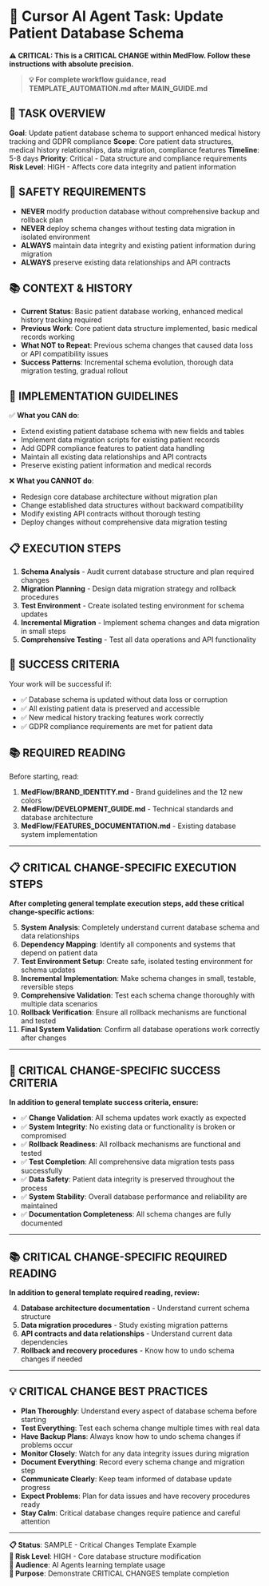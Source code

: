 # 🤖 Cursor AI Agent Task: Update Patient Database Schema

**⚠️ CRITICAL: This is a CRITICAL CHANGE within MedFlow. Follow these instructions with absolute precision.**

> **💡 For complete workflow guidance, read TEMPLATE_AUTOMATION.md after MAIN_GUIDE.md**

## 🎯 **TASK OVERVIEW**
**Goal**: Update patient database schema to support enhanced medical history tracking and GDPR compliance
**Scope**: Core patient data structures, medical history relationships, data migration, compliance features
**Timeline**: 5-8 days
**Priority**: Critical - Data structure and compliance requirements
**Risk Level**: HIGH - Affects core data integrity and patient information

## 🚨 **SAFETY REQUIREMENTS**
- **NEVER** modify production database without comprehensive backup and rollback plan
- **NEVER** deploy schema changes without testing data migration in isolated environment
- **ALWAYS** maintain data integrity and existing patient information during migration
- **ALWAYS** preserve existing data relationships and API contracts

## 📚 **CONTEXT & HISTORY**
- **Current Status**: Basic patient database working, enhanced medical history tracking required
- **Previous Work**: Core patient data structure implemented, basic medical records working
- **What NOT to Repeat**: Previous schema changes that caused data loss or API compatibility issues
- **Success Patterns**: Incremental schema evolution, thorough data migration testing, gradual rollout

## 🔧 **IMPLEMENTATION GUIDELINES**
✅ **What you CAN do**: 
- Extend existing patient database schema with new fields and tables
- Implement data migration scripts for existing patient records
- Add GDPR compliance features to patient data handling
- Maintain all existing data relationships and API contracts
- Preserve existing patient information and medical records

❌ **What you CANNOT do**: 
- Redesign core database architecture without migration plan
- Change established data structures without backward compatibility
- Modify existing API contracts without thorough testing
- Deploy changes without comprehensive data migration testing

## 📋 **EXECUTION STEPS**
1. **Schema Analysis** - Audit current database structure and plan required changes
2. **Migration Planning** - Design data migration strategy and rollback procedures
3. **Test Environment** - Create isolated testing environment for schema updates
4. **Incremental Migration** - Implement schema changes and data migration in small steps
5. **Comprehensive Testing** - Test all data operations and API functionality

## 🎯 **SUCCESS CRITERIA**
Your work will be successful if:
- ✅ Database schema is updated without data loss or corruption
- ✅ All existing patient data is preserved and accessible
- ✅ New medical history tracking features work correctly
- ✅ GDPR compliance requirements are met for patient data

## 📚 **REQUIRED READING**
Before starting, read:
1. **MedFlow/BRAND_IDENTITY.md** - Brand guidelines and the 12 new colors
2. **MedFlow/DEVELOPMENT_GUIDE.md** - Technical standards and database architecture
3. **MedFlow/FEATURES_DOCUMENTATION.md** - Existing database system implementation

---

## 📋 **CRITICAL CHANGE-SPECIFIC EXECUTION STEPS**

**After completing general template execution steps, add these critical change-specific actions:**

5. **System Analysis**: Completely understand current database schema and data relationships
6. **Dependency Mapping**: Identify all components and systems that depend on patient data
7. **Test Environment Setup**: Create safe, isolated testing environment for schema updates
8. **Incremental Implementation**: Make schema changes in small, testable, reversible steps
9. **Comprehensive Validation**: Test each schema change thoroughly with multiple data scenarios
10. **Rollback Verification**: Ensure all rollback mechanisms are functional and tested
11. **Final System Validation**: Confirm all database operations work correctly after changes

---

## 🎯 **CRITICAL CHANGE-SPECIFIC SUCCESS CRITERIA**

**In addition to general template success criteria, ensure:**

- ✅ **Change Validation**: All schema updates work exactly as expected
- ✅ **System Integrity**: No existing data or functionality is broken or compromised
- ✅ **Rollback Readiness**: All rollback mechanisms are functional and tested
- ✅ **Test Completion**: All comprehensive data migration tests pass successfully
- ✅ **Data Safety**: Patient data integrity is preserved throughout the process
- ✅ **System Stability**: Overall database performance and reliability are maintained
- ✅ **Documentation Completeness**: All schema changes are fully documented

---

## 📚 **CRITICAL CHANGE-SPECIFIC REQUIRED READING**

**In addition to general template required reading, review:**

4. **Database architecture documentation** - Understand current schema structure
5. **Data migration procedures** - Study existing migration patterns
6. **API contracts and data relationships** - Understand current data dependencies
7. **Rollback and recovery procedures** - Know how to undo schema changes if needed

---

## 💡 **CRITICAL CHANGE BEST PRACTICES**

- **Plan Thoroughly**: Understand every aspect of database schema before starting
- **Test Everything**: Test each schema change multiple times with real data
- **Have Backup Plans**: Always know how to undo schema changes if problems occur
- **Monitor Closely**: Watch for any data integrity issues during migration
- **Document Everything**: Record every schema change and migration step
- **Communicate Clearly**: Keep team informed of database update progress
- **Expect Problems**: Plan for data issues and have recovery procedures ready
- **Stay Calm**: Critical database changes require patience and careful attention

---

**📋 Status**: SAMPLE - Critical Changes Template Example  
**🚨 Risk Level**: HIGH - Core database structure modification  
**👥 Audience**: AI Agents learning template usage  
**🎯 Purpose**: Demonstrate CRITICAL CHANGES template completion
